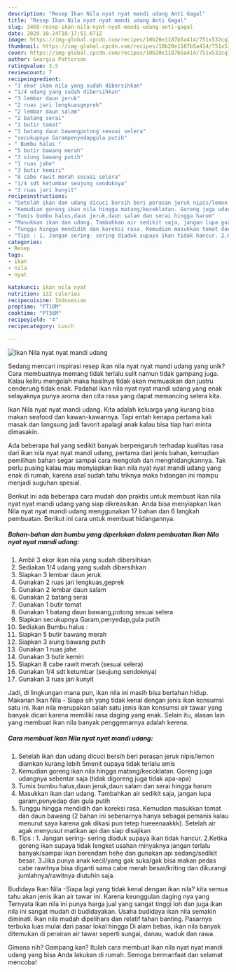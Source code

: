```yaml
---
description: "Resep Ikan Nila nyat nyat mandi udang Anti Gagal"
title: "Resep Ikan Nila nyat nyat mandi udang Anti Gagal"
slug: 3460-resep-ikan-nila-nyat-nyat-mandi-udang-anti-gagal
date: 2020-10-24T18:17:51.671Z
image: https://img-global.cpcdn.com/recipes/10b20e1187b5a414/751x532cq70/ikan-nila-nyat-nyat-mandi-udang-foto-resep-utama.jpg
thumbnail: https://img-global.cpcdn.com/recipes/10b20e1187b5a414/751x532cq70/ikan-nila-nyat-nyat-mandi-udang-foto-resep-utama.jpg
cover: https://img-global.cpcdn.com/recipes/10b20e1187b5a414/751x532cq70/ikan-nila-nyat-nyat-mandi-udang-foto-resep-utama.jpg
author: Georgia Patterson
ratingvalue: 3.5
reviewcount: 7
recipeingredient:
- "3 ekor ikan nila yang sudah dibersihkan"
- "1/4 udang yang sudah dibersihkan"
- "3 lembar daun jeruk"
- "2 ruas jari lengkuasgeprek"
- "2 lembar daun salam"
- "2 batang serai"
- "1 butir tomat"
- "1 batang daun bawangpotong sesuai selera"
- "secukupnya Garampenyedapgula putih"
- " Bumbu halus "
- "5 butir bawang merah"
- "3 siung bawang putih"
- "1 ruas jahe"
- "3 butir kemiri"
- "8 cabe rawit merah sesuai selera"
- "1/4 sdt ketumbar seujung sendoknya"
- "3 ruas jari kunyit"
recipeinstructions:
- "Setelah ikan dan udang dicuci bersih beri perasan jeruk nipis/lemon diamkan kurang lebih 5menit supaya tidak terlalu amis"
- "Kemudian goreng ikan nila hingga matang/kecoklatan. Goreng juga udangnya sebentar saja (tidak digoreng juga tidak apa-apa)"
- "Tumis bumbu halus,daun jeruk,daun salam dan serai hingga harum"
- "Masukkan ikan dan udang. Tambahkan air sedikit saja, jangan lupa garam,penyedap dan gula putih"
- "Tunggu hingga mendidih dan koreksi rasa. Kemudian masukkan tomat dan daun bawang (2 bahan ini sebenarnya hanya sebagai pemanis kalau menurut saya karena gak dikasi pun tetep hueeenaakkk). Setelah air agak menyusut matikan api dan siap disajikan"
- "Tips : 1. Jangan sering- sering diaduk supaya ikan tidak hancur. 2.Ketika goreng ikan supaya tidak lengket usahan minyaknya jangan terlalu banyak/sampai ikan berendam hehe dan gunakan api sedang/sedikit besar. 3.Jika punya anak kecil/yang gak suka/gak bisa makan pedas cabe rawitnya bisa diganti sama cabe merah besar/kriting dan dikurangi jumlahnya/rawitnya diutuhin saja."
categories:
- Resep
tags:
- ikan
- nila
- nyat

katakunci: ikan nila nyat 
nutrition: 132 calories
recipecuisine: Indonesian
preptime: "PT10M"
cooktime: "PT36M"
recipeyield: "4"
recipecategory: Lunch

---
```



![Ikan Nila nyat nyat mandi udang](https://img-global.cpcdn.com/recipes/10b20e1187b5a414/751x532cq70/ikan-nila-nyat-nyat-mandi-udang-foto-resep-utama.jpg)

Sedang mencari inspirasi resep ikan nila nyat nyat mandi udang yang unik? Cara membuatnya memang tidak terlalu sulit namun tidak gampang juga. Kalau keliru mengolah maka hasilnya tidak akan memuaskan dan justru cenderung tidak enak. Padahal ikan nila nyat nyat mandi udang yang enak selayaknya punya aroma dan cita rasa yang dapat memancing selera kita.

Ikan Nila nyat nyat mandi udang. Kita adalah keluarga yang kurang bisa makan seafood dan kawan-kawannya. Tapi entah kenapa pertama kali masak dan langsung jadi favorit apalagi anak kalau bisa tiap hari minta dimasakin.

Ada beberapa hal yang sedikit banyak berpengaruh terhadap kualitas rasa dari ikan nila nyat nyat mandi udang, pertama dari jenis bahan, kemudian pemilihan bahan segar sampai cara mengolah dan menghidangkannya. Tak perlu pusing kalau mau menyiapkan ikan nila nyat nyat mandi udang yang enak di rumah, karena asal sudah tahu triknya maka hidangan ini mampu menjadi suguhan spesial.


Berikut ini ada beberapa cara mudah dan praktis untuk membuat ikan nila nyat nyat mandi udang yang siap dikreasikan. Anda bisa menyiapkan Ikan Nila nyat nyat mandi udang menggunakan 17 bahan dan 6 langkah pembuatan. Berikut ini cara untuk membuat hidangannya.

<!--inarticleads1-->

##### Bahan-bahan dan bumbu yang diperlukan dalam pembuatan Ikan Nila nyat nyat mandi udang:

1. Ambil 3 ekor ikan nila yang sudah dibersihkan
1. Sediakan 1/4 udang yang sudah dibersihkan
1. Siapkan 3 lembar daun jeruk
1. Gunakan 2 ruas jari lengkuas,geprek
1. Gunakan 2 lembar daun salam
1. Gunakan 2 batang serai
1. Gunakan 1 butir tomat
1. Gunakan 1 batang daun bawang,potong sesuai selera
1. Siapkan secukupnya Garam,penyedap,gula putih
1. Sediakan  Bumbu halus :
1. Siapkan 5 butir bawang merah
1. Siapkan 3 siung bawang putih
1. Gunakan 1 ruas jahe
1. Gunakan 3 butir kemiri
1. Siapkan 8 cabe rawit merah (sesuai selera)
1. Gunakan 1/4 sdt ketumbar (seujung sendoknya)
1. Gunakan 3 ruas jari kunyit


Jadi, di lingkungan mana pun, ikan nila ini masih bisa bertahan hidup. Makanan Ikan Nila - Siapa sih yang tidak kenal dengan jenis ikan konsumsi satu ini. Ikan nila merupakan salah satu jenis ikan konsumsi air tawar yang banyak dicari karena memiliki rasa daging yang enak. Selain itu, alasan lain yang membuat ikan nila banyak penggemarnya adalah kerena. 

<!--inarticleads2-->

##### Cara membuat Ikan Nila nyat nyat mandi udang:

1. Setelah ikan dan udang dicuci bersih beri perasan jeruk nipis/lemon diamkan kurang lebih 5menit supaya tidak terlalu amis
1. Kemudian goreng ikan nila hingga matang/kecoklatan. Goreng juga udangnya sebentar saja (tidak digoreng juga tidak apa-apa)
1. Tumis bumbu halus,daun jeruk,daun salam dan serai hingga harum
1. Masukkan ikan dan udang. Tambahkan air sedikit saja, jangan lupa garam,penyedap dan gula putih
1. Tunggu hingga mendidih dan koreksi rasa. Kemudian masukkan tomat dan daun bawang (2 bahan ini sebenarnya hanya sebagai pemanis kalau menurut saya karena gak dikasi pun tetep hueeenaakkk). Setelah air agak menyusut matikan api dan siap disajikan
1. Tips : 1. Jangan sering- sering diaduk supaya ikan tidak hancur. 2.Ketika goreng ikan supaya tidak lengket usahan minyaknya jangan terlalu banyak/sampai ikan berendam hehe dan gunakan api sedang/sedikit besar. 3.Jika punya anak kecil/yang gak suka/gak bisa makan pedas cabe rawitnya bisa diganti sama cabe merah besar/kriting dan dikurangi jumlahnya/rawitnya diutuhin saja.


Budidaya Ikan Nila -Siapa lagi yang tidak kenal dengan ikan nila? kita semua tahu akan jenis ikan air tawar ini. Karena keunggulan daging nya yang Ternyata ikan nila ini punya harga jual yang sangat tinggi loh dan juga ikan nila ini sangat mudah di budidayakan. Usaha budidaya ikan nila semakin diminati. Ikan nila mudah dipelihara dan relatif tahan banting. Pasarnya terbuka luas mulai dari pasar lokal hingga Di alam bebas, ikan nila banyak ditemukan di perairan air tawar seperti sungai, danau, waduk dan rawa. 

Gimana nih? Gampang kan? Itulah cara membuat ikan nila nyat nyat mandi udang yang bisa Anda lakukan di rumah. Semoga bermanfaat dan selamat mencoba!
